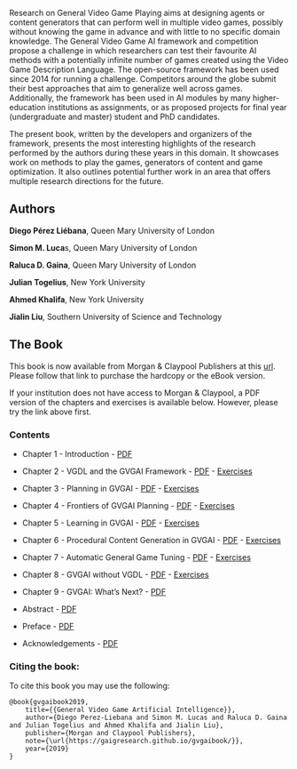 Research on General Video Game Playing aims at designing agents or content generators that can perform well in multiple video games, possibly without knowing the game in advance and with little to no specific domain knowledge. The General Video Game AI framework and competition propose a challenge in which researchers can test their favourite AI methods with a potentially infinite number of games created using the Video Game Description Language. The open-source framework has been used since 2014 for running a challenge. Competitors around the globe submit their best approaches that aim to generalize well across games. Additionally, the framework has been used in AI modules by many higher-education institutions as assignments, or as proposed projects for final year (undergraduate and master) student and PhD candidates.

The present book, written by the developers and organizers of the framework, presents the most interesting highlights of the research performed by the authors during these years in this domain. It showcases work on methods to play the games, generators of content and game optimization. It also outlines potential further work in an area that offers multiple research directions for the future.

## Authors

<b>Diego Pérez Liébana</b>, Queen Mary University of London

<b>Simon M. Luca</b>s, Queen Mary University of London

<b>Raluca D. Gaina</b>, Queen Mary University of London

<b>Julian Togelius</b>, New York University

<b>Ahmed Khalifa</b>, New York University

<b>Jialin Liu</b>, Southern University of Science and Technology


## The Book

This book is now available from Morgan & Claypool Publishers at this [url](https://www.morganclaypoolpublishers.com/catalog_Orig/product_info.php?products_id=1464). Please follow that link to purchase the hardcopy or the eBook version.

If your institution does not have access to Morgan & Claypool, a PDF version of the chapters and exercises is available below. However, please try the link above first.

### Contents

 - Chapter 1 - Introduction - [PDF](PDF/chapters/ch01.pdf?raw=true)
 - Chapter 2 - VGDL and the GVGAI Framework - [PDF](PDF/chapters/ch02.pdf?raw=true) - [Exercises](PDF/exercises/exercises02.pdf?raw=true)
 - Chapter 3 - Planning in GVGAI - [PDF](PDF/chapters/ch03.pdf?raw=true) - [Exercises](PDF/exercises/exercises03.pdf?raw=true)
 - Chapter 4 - Frontiers of GVGAI Planning - [PDF](PDF/chapters/ch04.pdf?raw=true) - [Exercises](PDF/exercises/exercises04.pdf?raw=true)
 - Chapter 5 - Learning in GVGAI - [PDF](PDF/chapters/ch05.pdf?raw=true) - [Exercises](PDF/exercises/exercises05.pdf?raw=true)
 - Chapter 6 - Procedural Content Generation in GVGAI - [PDF](PDF/chapters/ch06.pdf?raw=true) - [Exercises](PDF/exercises/exercises06.pdf?raw=true)
 - Chapter 7 - Automatic General Game Tuning - [PDF](PDF/chapters/ch07.pdf?raw=true) - [Exercises](PDF/exercises/exercises07.pdf?raw=true)
 - Chapter 8 - GVGAI without VGDL - [PDF](PDF/chapters/ch08.pdf?raw=true) - [Exercises](PDF/exercises/exercises08.pdf?raw=true)
 - Chapter 9 - GVGAI: What’s Next? - [PDF](PDF/chapters/ch09.pdf?raw=true)
 
 - Abstract - [PDF](PDF/frontmatter/abstract.pdf?raw=true)
 - Preface - [PDF](PDF/frontmatter/preface.pdf?raw=true)
 - Acknowledgements - [PDF](PDF/frontmatter/acknowledgements.pdf?raw=true)

 
### Citing the book:

To cite this book you may use the following:

```
@book{gvgaibook2019,
    title={{General Video Game Artificial Intelligence}},
    author={Diego Perez-Liebana and Simon M. Lucas and Raluca D. Gaina and Julian Togelius and Ahmed Khalifa and Jialin Liu},
    publisher={Morgan and Claypool Publishers},
    note={\url{https://gaigresearch.github.io/gvgaibook/}},
    year={2019}
}
```


